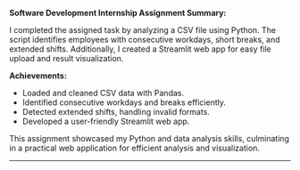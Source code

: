 **Software Development Internship Assignment Summary:**

I completed the assigned task by analyzing a CSV file using Python. The script identifies employees with consecutive workdays, short breaks, and extended shifts. Additionally, I created a Streamlit web app for easy file upload and result visualization.

**Achievements:**
- Loaded and cleaned CSV data with Pandas.
- Identified consecutive workdays and breaks efficiently.
- Detected extended shifts, handling invalid formats.
- Developed a user-friendly Streamlit web app.

This assignment showcased my Python and data analysis skills, culminating in a practical web application for efficient analysis and visualization.

---

